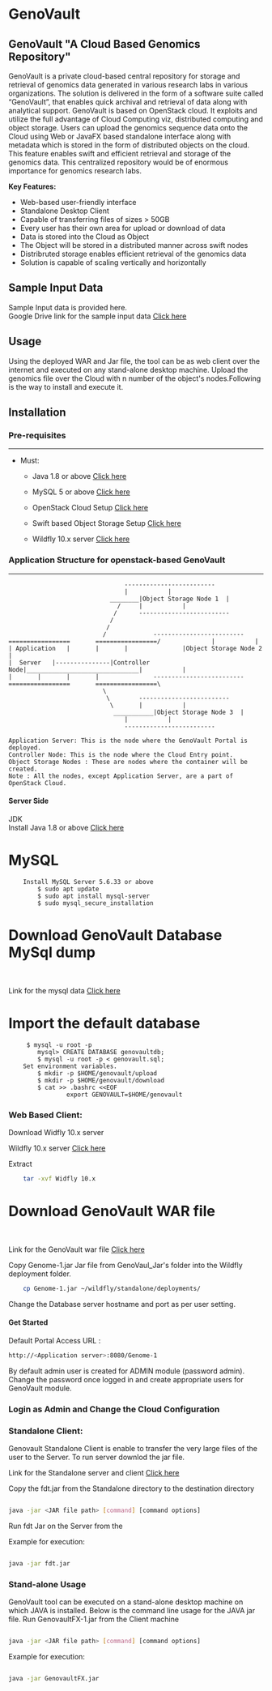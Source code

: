 # GenoVault

## GenoVault "A Cloud Based Genomics Repository"

GenoVault is a private cloud-based central repository for storage and retrieval of genomics data generated in various research labs in various organizations. The solution is delivered in the form of a software suite called “GenoVault”, that enables quick archival and retrieval of data along with analytical support. GenoVault is based on OpenStack cloud. It exploits and utilize the full advantage of Cloud Computing viz, distributed computing and object storage. Users can upload the genomics sequence data onto the Cloud using Web or JavaFX based standalone interface along with metadata which is stored in the form of distributed objects on the cloud. This feature enables swift and efficient retrieval and storage of the genomics data. This centralized repository would be of enormous importance for genomics research labs.

**Key Features:**
* Web-based user-friendly interface
* Standalone Desktop Client
* Capable of transferring files of sizes > 50GB
* Every user has their own area for upload or download of data
* Data is stored into the Cloud as Object
* The Object will be stored in a distributed manner across swift nodes
* Distribruted storage enables efficient retrieval of the genomics data
* Solution is capable of scaling vertically and horizontally 


## Sample Input Data

Sample Input data is provided here.
<br/>
Google Drive link for the sample input data [Click here](https://drive.google.com/drive/folders/1GsbIS9WaNdBFKU0xfAE1v-KLY-d6FwjA?usp=sharinginch)


## Usage
Using the deployed WAR and Jar file, the tool can be as web client over the internet and executed on any stand-alone desktop machine. Upload the genomics file over the Cloud with n number of the object's nodes.Following is the way to install and execute it.

## Installation

### Pre-requisites
-----------------
 * Must:
 
   - Java 1.8 or above [Click here](https://www.oracle.com/java/technologies/javase/javase-jdk8-downloads.html)
   
   - MySQL 5 or above [Click here](http://www.mysql.com/)
   
   - OpenStack Cloud Setup [Click here](https://www.openstack.org/software/)
   
   - Swift based Object Storage Setup [Click here](https://www.openstack.org/software/)
   
   - Wildfly 10.x server [Click here](http://wildfly.org)

### Application Structure for openstack-based GenoVault
--------------------------------------------------

									-------------------------
									|			|	
								________|Object Storage Node 1	|	
							      /		|			|	
							     /		-------------------------
							    /	
							   /
							  /				-------------------------
	=================		=================/				|			|
	| Application 	|		|		|  				|Object Storage Node 2	|
	|  Server	|---------------|Controller Node|_______________________________|			|
	|		|		| 		|				-------------------------
	=================		=================\
							  \
							   \ 		-------------------------
							    \		|			|	
							     ___________|Object Storage Node 3 	|	
									|			|	
									-------------------------

	Application Server: This is the node where the GenoVault Portal is deployed. 
	Controller Node: This is the node where the Cloud Entry point.
	Object Storage Nodes : These are nodes where the container will be created.
	Note : All the nodes, except Application Server, are a part of OpenStack Cloud.
   
#### Server Side


JDK  
        Install Java 1.8 or above [Click here](https://www.oracle.com/java/technologies/javase/javase-jdk8-downloads.html)
	
	
	
# MySQL
        Install MySQL Server 5.6.33 or above
	        $ sudo apt update
	        $ sudo apt install mysql-server
	        $ sudo mysql_secure_installation
		
# Download GenoVault Database MySql dump
<br/>


Link for the mysql data [Click here](https://drive.google.com/drive/folders/1kckwURF27LeSuDLAGFa8BDmbzY8G0uyC?usp=sharing) 


# Import the default database
         $ mysql -u root -p
	        mysql> CREATE DATABASE genovaultdb;
	        $ mysql -u root -p < genovault.sql;
        Set environment variables.
 	        $ mkdir -p $HOME/genovault/upload
	        $ mkdir -p $HOME/genovault/download
	        $ cat >> .bashrc <<EOF 
	                export GENOVAULT=$HOME/genovault
                        
### Web Based Client:

Download Widfly 10.x server

Wildfly 10.x server [Click here](http://wildfly.org)

Extract 
```bash
	tar -xvf Widfly 10.x
```
# Download GenoVault WAR file
<br/>

Link for the GenoVault war file [Click here](https://drive.google.com/drive/folders/1o9v002Lhw7uXhP0f4qUMvXYHG_sxxQUe?usp=sharing)


Copy Genome-1.jar Jar file from GenoVaul_Jar's folder into the Wildfly deployment folder.	

```bash
	cp Genome-1.jar ~/wildfly/standalone/deployments/
```
Change the Database server hostname and port as per user setting.

#### Get Started

Default Portal Access URL : 
```bash
http://<Application server>:8080/Genome-1 
```

By default admin user is created for ADMIN module (password admin). Change the password once logged in and create appropriate users for GenoVault module.

### Login as Admin and Change the Cloud Configuration 

### Standalone Client:

Genovault Standalone Client is enable to transfer the very large files of the user to the Server. To run server downlod the jar file.


Link for the Standalone server and client [Click here](https://drive.google.com/drive/folders/1jT7DjxNpL2UbEF2Ds7n2-haJimtQPw9A?usp=sharing)


Copy the fdt.jar from the Standalone directory to the destination directory

```bash

java -jar <JAR file path> [command] [command options]

```

Run fdt Jar on the Server from the 

Example for execution:

```bash

java -jar fdt.jar

```

### Stand-alone Usage

GenoVault tool can be executed on a stand-alone desktop machine on which JAVA is installed. Below is the command line usage for the JAVA jar file.
Run GenovaultFX-1.jar from the Client machine


```bash

java -jar <JAR file path> [command] [command options]

```

Example for execution:

```bash

java -jar GenovaultFX.jar

```
